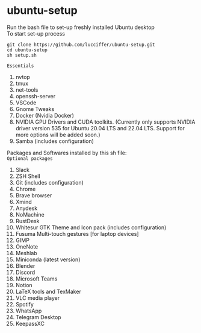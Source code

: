 # ubuntu-setup
Run the bash file to set-up freshly installed Ubuntu desktop   
To start set-up process  
```
git clone https://github.com/lucciffer/ubuntu-setup.git    
cd ubuntu-setup    
sh setup.sh
```
`Essentials`  
1. nvtop
2. tmux
3. net-tools
4. openssh-server
5. VSCode
6. Gnome Tweaks  
7. Docker (Nvidia Docker)
8. NVIDIA GPU Drivers and CUDA toolkits. (Currently only supports NVIDIA driver version 535 for Ubuntu 20.04 LTS and 22.04 LTS. Support for more options will be added soon.)
9. Samba (includes configuration)


Packages and Softwares installed by this sh file:    
`Optional packages`  
1. Slack 
2. ZSH Shell 
3. Git (includes configuration)
4. Chrome
5. Brave browser
6. Xmind
7. Anydesk 
8. NoMachine 
9. RustDesk
10. Whitesur GTK Theme and Icon pack (includes configuration)  
11. Fusuma Multi-touch gestures [for laptop devices]
12. GIMP
13. OneNote
14. Meshlab
15. Miniconda (latest version)
16. Blender  
17. Discord  
18. Microsoft Teams  
19. Notion  
20. LaTeX tools and TexMaker   
21. VLC media player  
22. Spotify  
23. WhatsApp  
24. Telegram Desktop  
25. KeepassXC  


